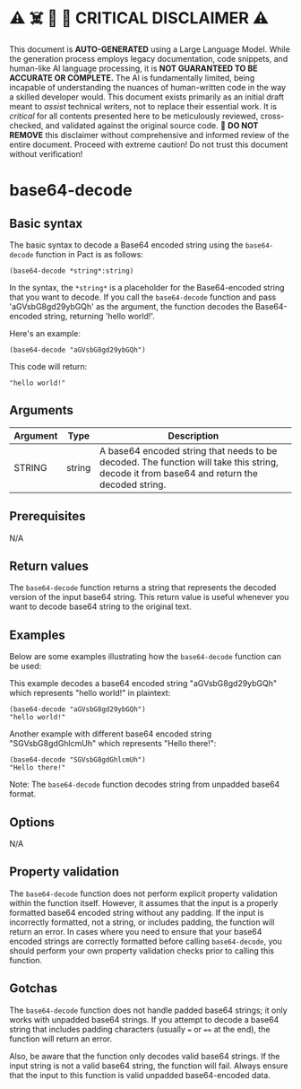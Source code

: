 
# ⚠️ ☠️ 🔮 🤖 CRITICAL DISCLAIMER ⚠️

 
This document is **AUTO-GENERATED** using a Large Language Model. While the generation process employs legacy documentation, code snippets, and human-like AI language processing, it is **NOT GUARANTEED TO BE ACCURATE OR COMPLETE.** The AI is fundamentally limited, being incapable of understanding the nuances of human-written code in the way a skilled developer would. This document exists primarily as an initial draft meant to *assist* technical writers, not to replace their essential work. It is *critical* for all contents presented here to be meticulously reviewed, cross-checked, and validated against the original source code. 🚫 **DO NOT REMOVE** this disclaimer without comprehensive and informed review of the entire document. Proceed with extreme caution! Do not trust this document without verification!

# base64-decode

## Basic syntax

The basic syntax to decode a Base64 encoded string using the `base64-decode` function in Pact is as follows:

```pact
(base64-decode *string*:string)
```

In the syntax, the `*string*` is a placeholder for the Base64-encoded string that you want to decode. If you call the `base64-decode` function and pass 'aGVsbG8gd29ybGQh' as the argument, the function decodes the Base64-encoded string, returning 'hello world!'. 

Here's an example:

```pact
(base64-decode "aGVsbG8gd29ybGQh")
```

This code will return: 
```pact
"hello world!"
```

## Arguments

| Argument | Type | Description |
| --- | --- | --- |
| STRING | string | A base64 encoded string that needs to be decoded. The function will take this string, decode it from base64 and return the decoded string. |

## Prerequisites

N/A

## Return values

The `base64-decode` function returns a string that represents the decoded version of the input base64 string. This return value is useful whenever you want to decode base64 string to the original text.

## Examples

Below are some examples illustrating how the `base64-decode` function can be used:

This example decodes a base64 encoded string "aGVsbG8gd29ybGQh" which represents "hello world!" in plaintext:

```pact
(base64-decode "aGVsbG8gd29ybGQh")
"hello world!"
```

Another example with different base64 encoded string "SGVsbG8gdGhlcmUh" which represents "Hello there!":

```pact
(base64-decode "SGVsbG8gdGhlcmUh")
"Hello there!"
```

Note: The `base64-decode` function decodes string from unpadded base64 format.

## Options

N/A

## Property validation

The `base64-decode` function does not perform explicit property validation within the function itself. However, it assumes that the input is a properly formatted base64 encoded string without any padding. If the input is incorrectly formatted, not a string, or includes padding, the function will return an error. In cases where you need to ensure that your base64 encoded strings are correctly formatted before calling `base64-decode`, you should perform your own property validation checks prior to calling this function.

## Gotchas

The `base64-decode` function does not handle padded base64 strings; it only works with unpadded base64 strings. If you attempt to decode a base64 string that includes padding characters (usually `=` or `==` at the end), the function will return an error.

Also, be aware that the function only decodes valid base64 strings. If the input string is not a valid base64 string, the function will fail. Always ensure that the input to this function is valid unpadded base64-encoded data.

